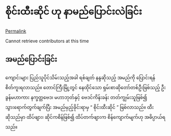 # စိုင်းထီးဆိုင် ဟု နာမည်ပြောင်းလဲခြင်း

[Permalink](https://github.com/mgyannainglin/saihteesaing/blob/63ff67cfb01ee3e96937f154be797129c738aac8/change-name.md)

Cannot retrieve contributors at this time

## အမည်ပြောင်းခြင်း

ကျောင်းများ ပြည်သူပိုင်သိမ်းသည့်အခါ ရစ်ချတ် နန္ဒဆိုသည့် အမည်ကို ပြောင်းရန် စိတ်ကူးရလာသည်။ တောင်ကြီးမြို့တွင် နေထိုင်သော ရှမ်းစာဆိုတော်တစ်ဦးဖြစ်သည့် ဦးခွန်မဟာကား နက္ခတ္တဗေဒ၊ မဟာဘုတ်နှင့် ဗေဒင်ကိန်းခန်း တတ်ကျွမ်းသူဖြစ်၍ သွားရောက်တွက်ချက်ပြီး အမည်မှည့်ခိုင်းရာမှ “ စိုင်းထီးဆိုင် ” ဖြစ်လာသည်။ ထီးဆိုသည်မှာ ထိပ်ဖျား၊ ဆိုင်ကစိန်ဖြစ်၍ ထိပ်တက်ဖျားက စိန်ကျောက်မျက်ဟု အဓိပ္ပာယ်ရသည်။

